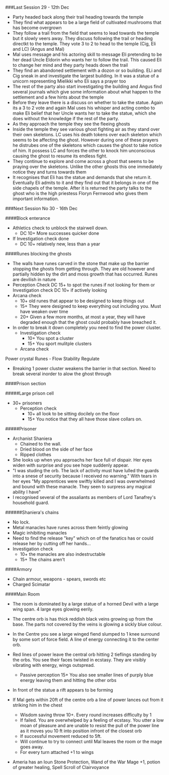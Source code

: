 ###Last Session 29 - 12th Dec

* Party headed back along their trail heading towards the temple
* They find what appears to be a large field of cultivated mushrooms that has become overgrown
* They follow a trail from the field that seems to lead towards the temple but it slowly veers away. They discuss following the trail or heading directkt to the temple. They vote 3 to 2 to head to the temple (Cig, Eli and LC) (Angus and Mal)
* Mal uses message and his actoring skill to message Eli pretending to be her dead Uncle Eldorin who wants her to follow the trail. This caused Eli to change her mind and they party heads down the trail
* They find an abandoned settlement with a dozon or so building. ELi and Cig sneak in and investigate the largest building. In it was a statue of a unicorn representing Mielikki who Eli says a prayer too
* The rest of the party also start investigating the building and Angus find several journals which give some information about what happen to the settlement and a few hints about the temple
* Before they leave there is a discuss on whether to take the statue. Again its a 3 to 2 vote and again Mal uses his whisper and acting combo to make Eli belief that her Uncle wants her to take the statue, which she does without the knowledge if the rest of the party.
* As they approach the temple they see the fleeing ghosts
* Inside the temple they see various ghost fighting air as they stand over their own skeletons. LC uses his death tokens over each skeleton which seems to be affecting the ghost. However during one of these prayers he distrubes one of the skeletons which causes the ghost to take notice of him. It possess LC and forces the other to knock him unconscious causing the ghost to resume its endless fight.
* They continue to explore and come across a ghost that seems to be praying over the skeletons. Unlike the other ghosts this one immediately notice they and turns towards them
* It recognises that Eli has the statue and demands that she return it. Eventually Eli admits to it and they find out that it belongs in one of the side chapels of the temple. After it is returned the party talks to the ghost who is the high priestess Floryn Fernwood who gives them important information.


###Next Session No 30 - 16th Dec

####Block enterance
* Athletics check to unblock the stairwell down.
  * DC 10+ More successes quicker done
* If Investigation check done 
  * DC 10+ relatively new, less than a year

####Runes blocking the ghosts
* The walls have runes carved in the stone that make up the barrier stopping the ghosts from getting through. They are old however and partially hidden by the dirt and moss growth that has occurred. Runes are devilish in nature
* Perception Check DC 15+ to spot the runes if not looking for them or Investigation check DC 10+ if actively looking
* Arcana check 
  * 10+ old runes that appear to be designed to keep things out
  * 15+ They were designed to keep everything out including you. Must have weaken over time
  * 20+ Given a few more months, at most a year, they will have degraded enough that the ghost could probably have breached it.
* In order to break it down completely you need to find the power cluster. 
  * Investigation check
    * 10+ You spot a cluster 
    * 15+ You sport mulitple clusters
  * Arcana check  
    
Power crystal
Runes - Flow
        Stability
        Regulate
* Breaking 1 power cluster weakens the barrier in that section. Need to break several inorder to alow the ghost through

####Prison section

#####Large prison cell
* 30+ prisoners
  * Perception check
    * 10+ all look to be sitting docilely on the floor
    * 15+ You notice that they all have those slave collars on.

#####Prisoner 
* Archanist Shaniera
  * Chained to the wall. 
  * Dried blood on the side of her face
  * Ripped clothes
* She looks up when you approachs her face full of dispair. Her eyes widen with surprise and you see hope suddenly appear.
* "I was studing the orb. The lack of activity must have lulled the guards into a snese of security because I received no warning." With tears in her eyes "My apprentices were swiftly killed and I was overwhelmed and bound with these manacle. They seen to surpress any magical ability I have" 
* I recognised several of the assaliants as members of Lord Tanafrey's household guard. 

######Shaniera's chains
* No lock.
* Metal manacles have runes across them feintly glowing
* Magic inhibiting manacles
* Need to find the release "key" which on of the fanatics has or could release her by cutting off her hands...
* Investigation check
  * 10+ the manacles are also indestructable
  * 15+ The chains aren't
  
  
####Armory

* Chain armour, weapons - spears, swords etc
* Charged Scimatar

####Main Room

* The room is dominated by a large statue of a horned Devil with a large wing span. 4 large eyes glowing eerily.
* The centre orb is has thick reddish black veins growing up from the base. The parts not covered by the veins is glowing a sickly blue colour.
* In the Centre you see a large winged fiend slumped to 1 knee surround by some sort of force field. A line of energy connecting it to the center orb.
* Red lines of power leave the central orb hitting 2 tieflings standing by the orbs. You see their faces twisted in ecstasy. They are visibly vibrating with energy, wings outspread. 
  * Passive perception 15+ You also see smaller lines of purply blue energy leaving them and hitting the other orbs
* In front of the statue a rift appears to be forming

* If Mal gets within 20ft of the centre orb a line of power lances out from it striking him in the chest
  *  Wisdom saving throw 10+. Every round increases difficulty by 1
    * If failed. You are overwhelped by a feeling of ecstasy. You utter a low moan of pleasure and are unable to resist the pull of the power line as it moves you 10 ft into position infront of the closest orb
    * If successful movement reduced to 5ft.
  * Will continue to try to connect until Mal leaves the room or the mage goes away.  
  * For every turn attached +1 to wings
* Ameria has an Ioun Stone Protection, Wand of the War Mage +1, potion of greater healing, Spell Scroll of Clairvoyance  
  







